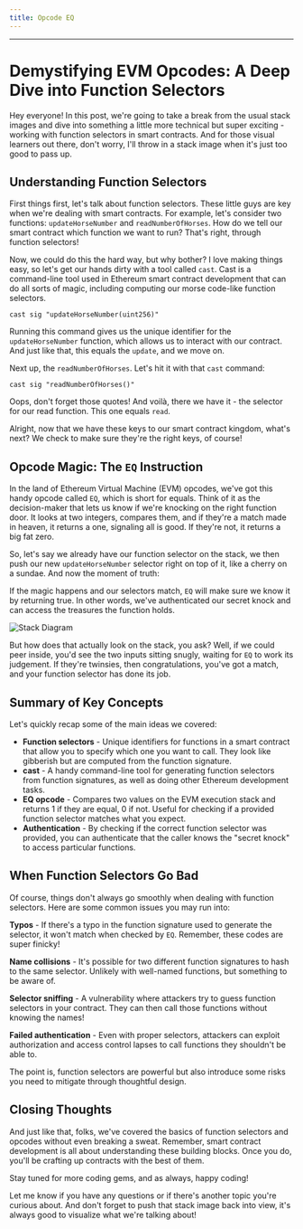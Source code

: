 ```yaml
---
title: Opcode EQ
---
```


---

# Demystifying EVM Opcodes: A Deep Dive into Function Selectors

Hey everyone! In this post, we're going to take a break from the usual stack images and dive into something a little more technical but super exciting - working with function selectors in smart contracts. And for those visual learners out there, don't worry, I'll throw in a stack image when it's just too good to pass up.

## Understanding Function Selectors

First things first, let's talk about function selectors. These little guys are key when we're dealing with smart contracts. For example, let's consider two functions: `updateHorseNumber` and `readNumberOfHorses`. How do we tell our smart contract which function we want to run? That's right, through function selectors!

Now, we could do this the hard way, but why bother? I love making things easy, so let's get our hands dirty with a tool called `cast`. Cast is a command-line tool used in Ethereum smart contract development that can do all sorts of magic, including computing our morse code-like function selectors.

```shell
cast sig "updateHorseNumber(uint256)"
```

Running this command gives us the unique identifier for the `updateHorseNumber` function, which allows us to interact with our contract. And just like that, this equals the `update`, and we move on.

Next up, the `readNumberOfHorses`. Let's hit it with that `cast` command:

```shell
cast sig "readNumberOfHorses()"
```

Oops, don't forget those quotes! And voilà, there we have it - the selector for our read function. This one equals `read`.

Alright, now that we have these keys to our smart contract kingdom, what's next? We check to make sure they're the right keys, of course!

## Opcode Magic: The `EQ` Instruction

In the land of Ethereum Virtual Machine (EVM) opcodes, we've got this handy opcode called `EQ`, which is short for equals. Think of it as the decision-maker that lets us know if we're knocking on the right function door. It looks at two integers, compares them, and if they're a match made in heaven, it returns a one, signaling all is good. If they're not, it returns a big fat zero.

So, let's say we already have our function selector on the stack, we then push our new `updateHorseNumber` selector right on top of it, like a cherry on a sundae. And now the moment of truth:

If the magic happens and our selectors match, `EQ` will make sure we know it by returning true. In other words, we've authenticated our secret knock and can access the treasures the function holds.

![Stack Diagram](https://cdn.videotap.com/618/screenshots/kxLUYamjvQAlWtnO7C8V-106.98.png)

But how does that actually look on the stack, you ask? Well, if we could peer inside, you'd see the two inputs sitting snugly, waiting for `EQ` to work its judgement. If they're twinsies, then congratulations, you've got a match, and your function selector has done its job.

## Summary of Key Concepts

Let's quickly recap some of the main ideas we covered:

- **Function selectors** - Unique identifiers for functions in a smart contract that allow you to specify which one you want to call. They look like gibberish but are computed from the function signature.
- **cast** - A handy command-line tool for generating function selectors from function signatures, as well as doing other Ethereum development tasks.
- **EQ opcode** - Compares two values on the EVM execution stack and returns 1 if they are equal, 0 if not. Useful for checking if a provided function selector matches what you expect.
- **Authentication** - By checking if the correct function selector was provided, you can authenticate that the caller knows the "secret knock" to access particular functions.

## When Function Selectors Go Bad

Of course, things don't always go smoothly when dealing with function selectors. Here are some common issues you may run into:

**Typos** - If there's a typo in the function signature used to generate the selector, it won't match when checked by `EQ`. Remember, these codes are super finicky!

**Name collisions** - It's possible for two different function signatures to hash to the same selector. Unlikely with well-named functions, but something to be aware of.

**Selector sniffing** - A vulnerability where attackers try to guess function selectors in your contract. They can then call those functions without knowing the names!

**Failed authentication** - Even with proper selectors, attackers can exploit authorization and access control lapses to call functions they shouldn't be able to.

The point is, function selectors are powerful but also introduce some risks you need to mitigate through thoughtful design.

## Closing Thoughts

And just like that, folks, we've covered the basics of function selectors and opcodes without even breaking a sweat. Remember, smart contract development is all about understanding these building blocks. Once you do, you'll be crafting up contracts with the best of them.

Stay tuned for more coding gems, and as always, happy coding!

Let me know if you have any questions or if there's another topic you're curious about. And don't forget to push that stack image back into view, it's always good to visualize what we're talking about!
